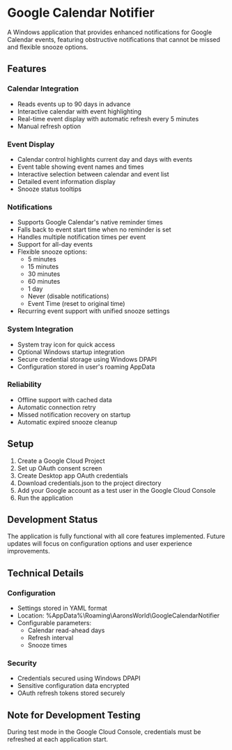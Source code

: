 # Google Calendar Notifier

A Windows application that provides enhanced notifications for Google Calendar events, featuring obstructive notifications that cannot be missed and flexible snooze options.

## Features

### Calendar Integration
- Reads events up to 90 days in advance
- Interactive calendar with event highlighting
- Real-time event display with automatic refresh every 5 minutes
- Manual refresh option

### Event Display
- Calendar control highlights current day and days with events
- Event table showing event names and times
- Interactive selection between calendar and event list
- Detailed event information display
- Snooze status tooltips

### Notifications
- Supports Google Calendar's native reminder times
- Falls back to event start time when no reminder is set
- Handles multiple notification times per event
- Support for all-day events
- Flexible snooze options:
  - 5 minutes
  - 15 minutes
  - 30 minutes
  - 60 minutes
  - 1 day
  - Never (disable notifications)
  - Event Time (reset to original time)
- Recurring event support with unified snooze settings

### System Integration
- System tray icon for quick access
- Optional Windows startup integration
- Secure credential storage using Windows DPAPI
- Configuration stored in user's roaming AppData

### Reliability
- Offline support with cached data
- Automatic connection retry
- Missed notification recovery on startup
- Automatic expired snooze cleanup

## Setup

1. Create a Google Cloud Project
2. Set up OAuth consent screen
3. Create Desktop app OAuth credentials
4. Download credentials.json to the project directory
5. Add your Google account as a test user in the Google Cloud Console
6. Run the application

## Development Status

The application is fully functional with all core features implemented. Future updates will focus on configuration options and user experience improvements.

## Technical Details

### Configuration
- Settings stored in YAML format
- Location: %AppData%\Roaming\AaronsWorld\GoogleCalendarNotifier
- Configurable parameters:
  - Calendar read-ahead days
  - Refresh interval
  - Snooze times

### Security
- Credentials secured using Windows DPAPI
- Sensitive configuration data encrypted
- OAuth refresh tokens stored securely

## Note for Development Testing
During test mode in the Google Cloud Console, credentials must be refreshed at each application start.